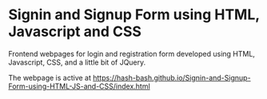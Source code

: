 # Signin and Signup Form using HTML, Javascript and CSS
Frontend webpages for login and registration form developed using HTML, Javascript, CSS, and a little bit of JQuery.

The webpage is active at https://hash-bash.github.io/Signin-and-Signup-Form-using-HTML-JS-and-CSS/index.html

